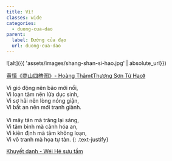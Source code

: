 ```yaml
---
title: Vì!
classes: wide
categories:
  - duong-cua-dao
parent:
  label: Đường của đạo
  url: duong-cua-dao
---
```


![alt]({{ 'assets/images/shang-shan-si-hao.jpg' | absolute_url}})
> <cite>
<a target="_blank" href="https://www.dpm.org.cn/collection/paint/232842.html">
黄慎《商山四皓图》- Hoàng Thâm《Thương Sơn Tứ Hạo》
</a>
</cite>

Vì gió động nên bão mới nổi,\
Vì loạn tâm nên lửa dục sinh,\
Vì sợ hãi nên lòng nóng giận,\
Vì bất an nên mới tranh giành.\
 \
Vì mây tản mà trăng lại sáng,\
Vì tâm bình mà cảnh hóa an,\
Vì kiên định mà tâm không loạn,\
Vì vô tranh mà họa tự tàn.
{: .text-justify}

> <cite>
<a target="_blank" href="https://wei-he.xyz">Khuyết danh - Wéi Hé sưu tầm</a>
</cite>